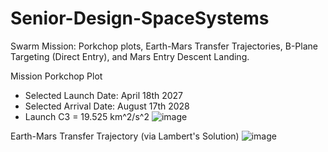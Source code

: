 # Senior-Design-SpaceSystems
Swarm Mission: Porkchop plots, Earth-Mars Transfer Trajectories, B-Plane Targeting (Direct Entry), and Mars Entry Descent Landing.

Mission Porkchop Plot
- Selected Launch Date: April 18th 2027
- Selected Arrival Date: August 17th 2028
- Launch C3 = 19.525 km^2/s^2
![image](https://user-images.githubusercontent.com/103686807/163491598-78a4c219-d0ad-48dc-b68e-e2dee32d6ca7.png)

Earth-Mars Transfer Trajectory (via Lambert's Solution)
![image](https://user-images.githubusercontent.com/103686807/163491731-609f17ee-a86c-4089-98d8-4589c2e4ece0.png)
